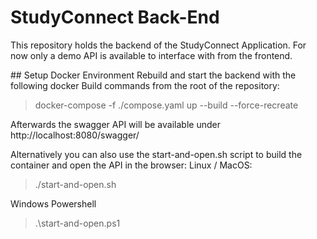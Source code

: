 # StudyConnect Back-End
This repository holds the backend of the StudyConnect Application.
For now only a demo API is available to interface with from the frontend.

## Setup Docker Environment
Rebuild and start the backend with the following docker Build commands from the root of the repository:
> docker-compose -f ./compose.yaml up --build --force-recreate

Afterwards the swagger API will be available under http://localhost:8080/swagger/

Alternatively you can also use the start-and-open.sh script to build the container and open the API in the browser:
Linux / MacOS:
> ./start-and-open.sh

Windows Powershell
> .\start-and-open.ps1

